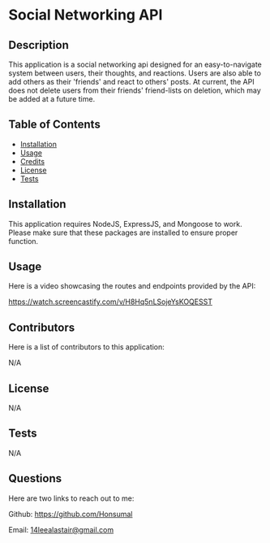 # Social Networking API

## Description

This application is a social networking api designed for an easy-to-navigate system between users, their thoughts, and reactions. Users are also able to add others as their 'friends' and react to others' posts. At current, the API does not delete users from their friends' friend-lists on deletion, which may be added at a future time.

## Table of Contents

- [Installation](#installation)
- [Usage](#usage)
- [Credits](#credits)
- [License](#license)
- [Tests](#tests)

## Installation

This application requires NodeJS, ExpressJS, and Mongoose to work. Please make sure that these packages are installed to ensure proper function.

## Usage

Here is a video showcasing the routes and endpoints provided by the API:

https://watch.screencastify.com/v/H8Hq5nLSojeYsKOQESST

## Contributors

Here is a list of contributors to this application:

N/A

## License

N/A

## Tests

N/A

## Questions

Here are two links to reach out to me:

Github: https://github.com/Honsumal

Email: 14leealastair@gmail.com